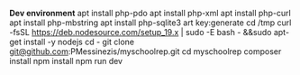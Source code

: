 **Dev environment**
apt install php-pdo
apt install php-xml
apt install php-curl
apt install php-mbstring
apt install php-sqlite3
art key:generate
cd /tmp
curl -fsSL https://deb.nodesource.com/setup_19.x | sudo -E bash - &&sudo apt-get install -y nodejs
cd -
git clone git@github.com:PMessinezis/myschoolrep.git
cd myschoolrep
composer install
npm install
npm run dev
